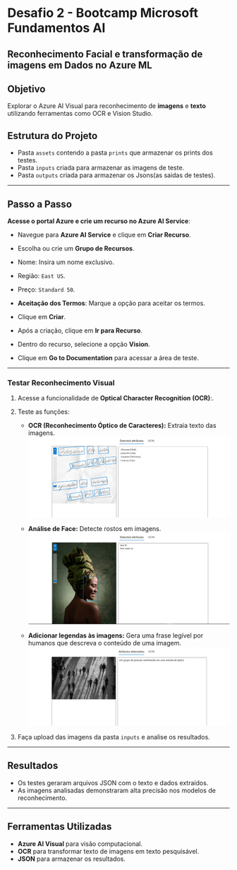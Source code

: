 # Desafio 2 - Bootcamp Microsoft Fundamentos AI

## Reconhecimento Facial e transformação de imagens em Dados no Azure ML

## Objetivo

Explorar o Azure AI Visual para reconhecimento de **imagens** e **texto** utilizando ferramentas como OCR e Vision Studio.

## Estrutura do Projeto

- Pasta `assets` contendo a pasta `prints` que armazenar os prints dos testes.
- Pasta `inputs` criada para armazenar as imagens de teste.
- Pasta `outputs` criada para armazenar os Jsons(as saidas de testes).

---

## Passo a Passo

**Acesse o portal Azure e crie um recurso no Azure AI Service**:

- Navegue para **Azure AI Service** e clique em **Criar Recurso**.
- Escolha ou crie um **Grupo de Recursos**.
- Nome: Insira um nome exclusivo.
- Região: `East US`.
- Preço: `Standard 50`.
- **Aceitação dos Termos**: Marque a opção para aceitar os termos.
- Clique em **Criar**.

- Após a criação, clique em **Ir para Recurso**.
- Dentro do recurso, selecione a opção **Vision**.
- Clique em **Go to Documentation** para acessar a área de teste.

---

### Testar Reconhecimento Visual

1. Acesse a funcionalidade de **Optical Character Recognition (OCR)**:.
2. Teste as funções:

   - **OCR (Reconhecimento Óptico de Caracteres):** Extraia texto das imagens.
     ![Alt text](assets/prints/imagem-2-extract-text-from-images.png)

   - **Análise de Face:** Detecte rostos em imagens.  
     ![Alt text](assets/prints/imagem-1-detect-faces-in-an-image.png)

   - **Adicionar legendas às imagens:** Gera uma frase legível por humanos que descreva o conteúdo de uma imagem.
     ![Alt text](assets/prints/imagem-3-add-captions-to-images.png)

3. Faça upload das imagens da pasta `inputs` e analise os resultados.

---

## Resultados

- Os testes geraram arquivos JSON com o texto e dados extraídos.
- As imagens analisadas demonstraram alta precisão nos modelos de reconhecimento.

---

## Ferramentas Utilizadas

- **Azure AI Visual** para visão computacional.
- **OCR** para transformar texto de imagens em texto pesquisável.
- **JSON** para armazenar os resultados.

